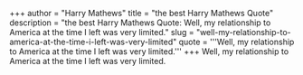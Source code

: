 +++
author = "Harry Mathews"
title = "the best Harry Mathews Quote"
description = "the best Harry Mathews Quote: Well, my relationship to America at the time I left was very limited."
slug = "well-my-relationship-to-america-at-the-time-i-left-was-very-limited"
quote = '''Well, my relationship to America at the time I left was very limited.'''
+++
Well, my relationship to America at the time I left was very limited.
